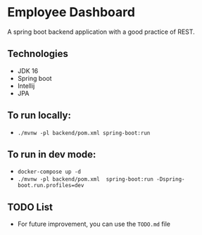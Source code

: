 # Employee Dashboard
A spring boot backend application with a good practice of REST.

## Technologies
- JDK 16
- Spring boot
- Intellij
- JPA

## To run locally:
- `./mvnw -pl backend/pom.xml spring-boot:run`

## To run in dev mode:
- `docker-compose up -d`
- `./mvnw -pl backend/pom.xml  spring-boot:run -Dspring-boot.run.profiles=dev`

## TODO List
- For future improvement, you can use the `TODO.md` file